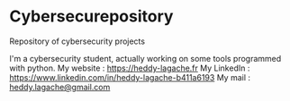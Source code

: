 # Cybersecurepository
Repository of cybersecurity projects

I'm a cybersecurity student, actually working on some tools programmed with python.
My website : https://heddy-lagache.fr
My LinkedIn : https://www.linkedin.com/in/heddy-lagache-b411a6193
My mail : heddy.lagache@gmail.com
